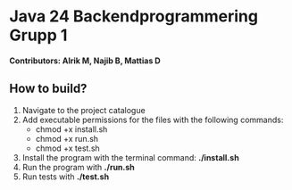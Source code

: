 # Java 24 Backendprogrammering Grupp 1
#### Contributors: Alrik M, Najib B, Mattias D

## How to build?
1. Navigate to the project catalogue 
2. Add executable permissions for the files with the following commands:
    * chmod +x install.sh
    * chmod +x run.sh
    * chmod +x test.sh
3. Install the program with the terminal command: **./install.sh**
4. Run the program with **./run.sh**
5. Run tests with **./test.sh**
